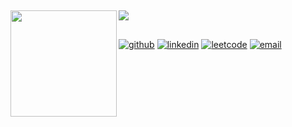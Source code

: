 ##

<div>
  <img height="170" align="left" src="https://github-readme-stats.vercel.app/api?username=safaladhikari1&count_private=true&include_all_commits=true&show_icons=true" />
  <img src="https://github-readme-stats.vercel.app/api/top-langs/?username=safaladhikari1&layout=compact&hide=ShaderLab,HLSL,HTML,TSQL&langs_count=10" />
</div>

##

[![github](https://img.shields.io/badge/-safaladhikari1-black?style=flat-square&logo=GitHub&logoColor=white&link=https://github.com/safaladhikari1)](https://github.com/safaladhikari1)
[![linkedin](https://img.shields.io/badge/-safaladhikari-blue?style=flat-square&logo=Linkedin&logoColor=white&link=https://www.linkedin.com/in/safaladhikari)](https://www.linkedin.com/in/safaladhikari) 
[![leetcode](https://img.shields.io/badge/-sfladh-black?style=flat-square&logo=LeetCode&link=https://leetcode.com/sfladh/)](https://leetcode.com/sfladh/)
[![email](https://img.shields.io/badge/-safal.adhikari1@outlook.com-blue?style=flat-square&logo=Outlook&logoColor=white&link=mailto:safal.adhikari1@outlook.com)](mailto:safal.adhikari1@outlook.com)
